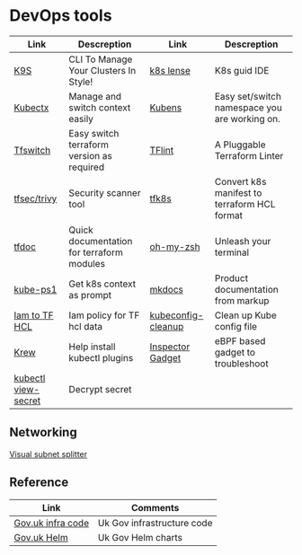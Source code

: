 # DevOps tools

| Link | Descreption | Link | Descreption |
| ------------- | ------------- |------------- | ------------- |
| [K9S](https://k9scli.io/) | CLI To Manage Your Clusters In Style!  | [k8s lense](https://k8slens.dev/)| K8s guid IDE|
| [Kubectx](https://github.com/ahmetb/kubectx)  | Manage and switch context easily |  [Kubens](https://github.com/ahmetb/kubectx/blob/master/kubens)| Easy set/switch namespace you are working on. |
|[Tfswitch](https://github.com/warrensbox/terraform-switcher)| Easy switch terraform version as required|[TFlint](https://github.com/terraform-linters/tflint)| A Pluggable Terraform Linter|
|[tfsec/trivy](https://github.com/aquasecurity/trivy) | Security scanner tool | [tfk8s](https://github.com/jrhouston/tfk8s)| Convert k8s manifest to terraform HCL format|
|[tfdoc](https://terraform-docs.io/)| Quick documentation for terraform modules| [oh-my-zsh](https://ohmyz.sh/)| Unleash your terminal|
|[kube-ps1](https://github.com/jonmosco/kube-ps1)| Get k8s context as prompt|[mkdocs](https://www.mkdocs.org/)| Product documentation from markup |
|[Iam to TF HCL](https://flosell.github.io/iam-policy-json-to-terraform/)|Iam policy for TF hcl data|[kubeconfig-cleanup](https://github.com/B23admin/kubectl-config-cleanup)|Clean up Kube config file|
|[Krew](https://github.com/kubernetes-sigs/krew)|Help install kubectl plugins|[Inspector Gadget](https://www.inspektor-gadget.io)|eBPF based gadget to troubleshoot|
|[kubectl view-secret](https://github.com/elsesiy/kubectl-view-secret)|Decrypt secret|||

## Networking
[Visual subnet splitter](https://www.fryguy.net/wp-content/tools/subnets.html)

## Reference
| Link  | Comments |
| ------------- | ------------- |
|[Gov.uk infra code](https://github.com/alphagov/govuk-infrastructure)| Uk Gov infrastructure code|
|[Gov.uk Helm](https://github.com/alphagov/govuk-helm-charts/tree/main)| Uk Gov Helm charts|


